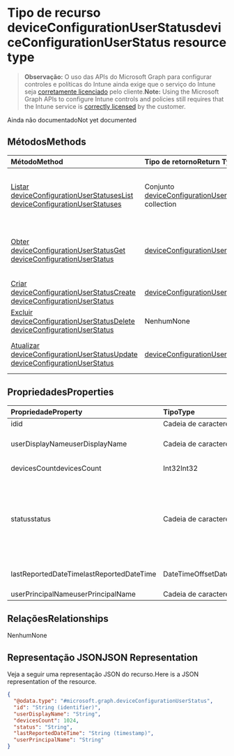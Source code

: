 # <a name="deviceconfigurationuserstatus-resource-type"></a><span data-ttu-id="987be-101">Tipo de recurso deviceConfigurationUserStatus</span><span class="sxs-lookup"><span data-stu-id="987be-101">deviceConfigurationUserStatus resource type</span></span>

> <span data-ttu-id="987be-102">**Observação:** O uso das APIs do Microsoft Graph para configurar controles e políticas do Intune ainda exige que o serviço do Intune seja [corretamente licenciado](https://go.microsoft.com/fwlink/?linkid=839381) pelo cliente.</span><span class="sxs-lookup"><span data-stu-id="987be-102">**Note:** Using the Microsoft Graph APIs to configure Intune controls and policies still requires that the Intune service is [correctly licensed](https://go.microsoft.com/fwlink/?linkid=839381) by the customer.</span></span>

<span data-ttu-id="987be-103">Ainda não documentado</span><span class="sxs-lookup"><span data-stu-id="987be-103">Not yet documented</span></span>
## <a name="methods"></a><span data-ttu-id="987be-104">Métodos</span><span class="sxs-lookup"><span data-stu-id="987be-104">Methods</span></span>
|<span data-ttu-id="987be-105">Método</span><span class="sxs-lookup"><span data-stu-id="987be-105">Method</span></span>|<span data-ttu-id="987be-106">Tipo de retorno</span><span class="sxs-lookup"><span data-stu-id="987be-106">Return Type</span></span>|<span data-ttu-id="987be-107">Descrição</span><span class="sxs-lookup"><span data-stu-id="987be-107">Description</span></span>|
|:---|:---|:---|
|[<span data-ttu-id="987be-108">Listar deviceConfigurationUserStatuses</span><span class="sxs-lookup"><span data-stu-id="987be-108">List deviceConfigurationUserStatuses</span></span>](../api/intune_deviceconfig_deviceconfigurationuserstatus_list.md)|<span data-ttu-id="987be-109">Conjunto [deviceConfigurationUserStatus](../resources/intune_deviceconfig_deviceconfigurationuserstatus.md)</span><span class="sxs-lookup"><span data-stu-id="987be-109">[deviceConfigurationUserStatus](../resources/intune_deviceconfig_deviceconfigurationuserstatus.md) collection</span></span>|<span data-ttu-id="987be-110">Listar propriedades e relações de objetos de [deviceConfigurationUserStatus](../resources/intune_deviceconfig_deviceconfigurationuserstatus.md).</span><span class="sxs-lookup"><span data-stu-id="987be-110">List properties and relationships of the [deviceConfigurationUserStatus](../resources/intune_deviceconfig_deviceconfigurationuserstatus.md) objects.</span></span>|
|[<span data-ttu-id="987be-111">Obter deviceConfigurationUserStatus</span><span class="sxs-lookup"><span data-stu-id="987be-111">Get deviceConfigurationUserStatus</span></span>](../api/intune_deviceconfig_deviceconfigurationuserstatus_get.md)|[<span data-ttu-id="987be-112">deviceConfigurationUserStatus</span><span class="sxs-lookup"><span data-stu-id="987be-112">deviceConfigurationUserStatus</span></span>](../resources/intune_deviceconfig_deviceconfigurationuserstatus.md)|<span data-ttu-id="987be-113">Ler propriedades e relações de objetos de [deviceConfigurationUserStatus](../resources/intune_deviceconfig_deviceconfigurationuserstatus.md).</span><span class="sxs-lookup"><span data-stu-id="987be-113">Read properties and relationships of [plannerProgressTaskBoardTaskFormat](../resources/intune_deviceconfig_deviceconfigurationuserstatus.md) object.</span></span>|
|[<span data-ttu-id="987be-114">Criar deviceConfigurationUserStatus</span><span class="sxs-lookup"><span data-stu-id="987be-114">Create deviceConfigurationUserStatus</span></span>](../api/intune_deviceconfig_deviceconfigurationuserstatus_create.md)|[<span data-ttu-id="987be-115">deviceConfigurationUserStatus</span><span class="sxs-lookup"><span data-stu-id="987be-115">deviceConfigurationUserStatus</span></span>](../resources/intune_deviceconfig_deviceconfigurationuserstatus.md)|<span data-ttu-id="987be-116">Criar um novo objeto de [deviceConfigurationUserStatus](../resources/intune_deviceconfig_deviceconfigurationuserstatus.md).</span><span class="sxs-lookup"><span data-stu-id="987be-116">Create a new [plannerBucket](../resources/intune_deviceconfig_deviceconfigurationuserstatus.md) object.</span></span>|
|[<span data-ttu-id="987be-117">Excluir deviceConfigurationUserStatus</span><span class="sxs-lookup"><span data-stu-id="987be-117">Delete deviceConfigurationUserStatus</span></span>](../api/intune_deviceconfig_deviceconfigurationuserstatus_delete.md)|<span data-ttu-id="987be-118">Nenhum</span><span class="sxs-lookup"><span data-stu-id="987be-118">None</span></span>|<span data-ttu-id="987be-119">Excluir [deviceConfigurationUserStatus](../resources/intune_deviceconfig_deviceconfigurationuserstatus.md).</span><span class="sxs-lookup"><span data-stu-id="987be-119">Deletes a [deviceConfigurationUserStatus](../resources/intune_deviceconfig_deviceconfigurationuserstatus.md).</span></span>|
|[<span data-ttu-id="987be-120">Atualizar deviceConfigurationUserStatus</span><span class="sxs-lookup"><span data-stu-id="987be-120">Update deviceConfigurationUserStatus</span></span>](../api/intune_deviceconfig_deviceconfigurationuserstatus_update.md)|[<span data-ttu-id="987be-121">deviceConfigurationUserStatus</span><span class="sxs-lookup"><span data-stu-id="987be-121">deviceConfigurationUserStatus</span></span>](../resources/intune_deviceconfig_deviceconfigurationuserstatus.md)|<span data-ttu-id="987be-122">Atualizar as propriedades de um objeto de [deviceConfigurationUserStatus](../resources/intune_deviceconfig_deviceconfigurationuserstatus.md).</span><span class="sxs-lookup"><span data-stu-id="987be-122">Update the properties of a [calendar](../resources/intune_deviceconfig_deviceconfigurationuserstatus.md) object.</span></span>|

## <a name="properties"></a><span data-ttu-id="987be-123">Propriedades</span><span class="sxs-lookup"><span data-stu-id="987be-123">Properties</span></span>
|<span data-ttu-id="987be-124">Propriedade</span><span class="sxs-lookup"><span data-stu-id="987be-124">Property</span></span>|<span data-ttu-id="987be-125">Tipo</span><span class="sxs-lookup"><span data-stu-id="987be-125">Type</span></span>|<span data-ttu-id="987be-126">Descrição</span><span class="sxs-lookup"><span data-stu-id="987be-126">Description</span></span>|
|:---|:---|:---|
|<span data-ttu-id="987be-127">id</span><span class="sxs-lookup"><span data-stu-id="987be-127">id</span></span>|<span data-ttu-id="987be-128">Cadeia de caracteres</span><span class="sxs-lookup"><span data-stu-id="987be-128">String</span></span>|<span data-ttu-id="987be-129">Chave da entidade.</span><span class="sxs-lookup"><span data-stu-id="987be-129">Key of the setting.</span></span>|
|<span data-ttu-id="987be-130">userDisplayName</span><span class="sxs-lookup"><span data-stu-id="987be-130">userDisplayName</span></span>|<span data-ttu-id="987be-131">Cadeia de caracteres</span><span class="sxs-lookup"><span data-stu-id="987be-131">String</span></span>|<span data-ttu-id="987be-132">Nome de usuário de DevicePolicyStatus.</span><span class="sxs-lookup"><span data-stu-id="987be-132">User name of the DevicePolicyStatus.</span></span>|
|<span data-ttu-id="987be-133">devicesCount</span><span class="sxs-lookup"><span data-stu-id="987be-133">devicesCount</span></span>|<span data-ttu-id="987be-134">Int32</span><span class="sxs-lookup"><span data-stu-id="987be-134">Int32</span></span>|<span data-ttu-id="987be-135">Contagem de dispositivos para esse usuário.</span><span class="sxs-lookup"><span data-stu-id="987be-135">Devices count for that user.</span></span>|
|<span data-ttu-id="987be-136">status</span><span class="sxs-lookup"><span data-stu-id="987be-136">status</span></span>|<span data-ttu-id="987be-137">Cadeia de caracteres</span><span class="sxs-lookup"><span data-stu-id="987be-137">String</span></span>|<span data-ttu-id="987be-138">Status de conformidade do relatório de políticas.</span><span class="sxs-lookup"><span data-stu-id="987be-138">Compliance status of the policy report.</span></span> <span data-ttu-id="987be-139">Os valores possíveis são: `unknown`, `notApplicable`, `compliant`, `remediated`, `nonCompliant`, `error`, `conflict`.</span><span class="sxs-lookup"><span data-stu-id="987be-139">Possible values are: `unknown`, `notApplicable`, `compliant`, `remediated`, `nonCompliant`, `error`, `conflict`.</span></span>|
|<span data-ttu-id="987be-140">lastReportedDateTime</span><span class="sxs-lookup"><span data-stu-id="987be-140">lastReportedDateTime</span></span>|<span data-ttu-id="987be-141">DateTimeOffset</span><span class="sxs-lookup"><span data-stu-id="987be-141">DateTimeOffset</span></span>|<span data-ttu-id="987be-142">Data e hora da última modificação do relatório de políticas.</span><span class="sxs-lookup"><span data-stu-id="987be-142">Last modified date time of the policy report.</span></span>|
|<span data-ttu-id="987be-143">userPrincipalName</span><span class="sxs-lookup"><span data-stu-id="987be-143">userPrincipalName</span></span>|<span data-ttu-id="987be-144">Cadeia de caracteres</span><span class="sxs-lookup"><span data-stu-id="987be-144">String</span></span>|<span data-ttu-id="987be-145">UserPrincipalName.</span><span class="sxs-lookup"><span data-stu-id="987be-145">userPrincipalName</span></span>|

## <a name="relationships"></a><span data-ttu-id="987be-146">Relações</span><span class="sxs-lookup"><span data-stu-id="987be-146">Relationships</span></span>
<span data-ttu-id="987be-147">Nenhum</span><span class="sxs-lookup"><span data-stu-id="987be-147">None</span></span>
## <a name="json-representation"></a><span data-ttu-id="987be-148">Representação JSON</span><span class="sxs-lookup"><span data-stu-id="987be-148">JSON Representation</span></span>
<span data-ttu-id="987be-149">Veja a seguir uma representação JSON do recurso.</span><span class="sxs-lookup"><span data-stu-id="987be-149">Here is a JSON representation of the resource.</span></span>
<!-- {
  "blockType": "resource",
  "keyProperty": "id",
  "@odata.type": "microsoft.graph.deviceConfigurationUserStatus"
}
-->
``` json
{
  "@odata.type": "#microsoft.graph.deviceConfigurationUserStatus",
  "id": "String (identifier)",
  "userDisplayName": "String",
  "devicesCount": 1024,
  "status": "String",
  "lastReportedDateTime": "String (timestamp)",
  "userPrincipalName": "String"
}
```



